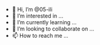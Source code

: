 - 👋 Hi, I’m @05-ili
- 👀 I’m interested in ...
- 🌱 I’m currently learning ...
- 💞️ I’m looking to collaborate on ...
- 📫 How to reach me ...

<!---
05-ili/05-ili is a ✨ special ✨ repository because its `README.md` (this file) appears on your GitHub profile.
You can click the Preview link to take a look at your changes.
--->
